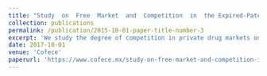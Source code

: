 ```yaml
---
title: "Study  on  Free  Market  and  Competition  in  the Expired-Patent Drug Markets in Mexico"
collection: publications
permalink: /publication/2015-10-01-paper-title-number-3
excerpt: 'We study the degree of competition in private drug markets once the patent of the original drug expires. Our main findigs are: 1) the entry of generic drugs into the market is late and slow, 2) generic drugs do not pose enough competitive pressure once they enter the market, and 3) there are regulatory factors that may hinder the entry of generics.'
date: 2017-10-01
venue: 'Cofece'
paperurl: 'https://www.cofece.mx/study-on-free-market-and-competition-in-the-expired-patent-drug-markets-in-mexico-cofece-in-2017/'
---
```


